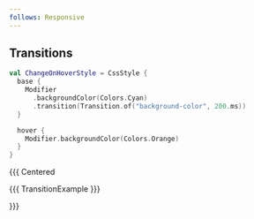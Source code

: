 ```yaml
---
follows: Responsive
---
```


## Transitions

```kotlin 0|5|4,9|0 [code]
val ChangeOnHoverStyle = CssStyle {
  base {
    Modifier
      .backgroundColor(Colors.Cyan)
      .transition(Transition.of("background-color", 200.ms))
  }

  hover {
    Modifier.backgroundColor(Colors.Orange)
  }
}
```

{{{ Centered

{{{ TransitionExample }}}

}}}
